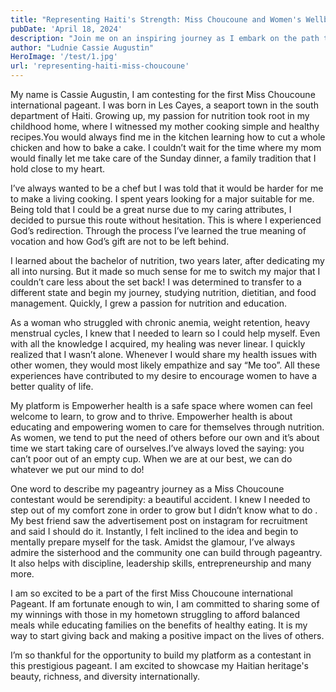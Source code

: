 ```yaml
---
title: "Representing Haiti's Strength: Miss Choucoune and Women's Wellbeing"
pubDate: 'April 18, 2024'
description: "Join me on an inspiring journey as I embark on the path to the Miss Choucoune International pageant, a symbol of hope and resilience that shines a light on the rich cultural tapestry and indomitable spirit of Haiti. This pageant is more than just a contest; it is a platform for empowerment, a celebration of beauty, grace, and the unyielding strength that defines the Haitian people."
author: "Ludnie Cassie Augustin"
HeroImage: '/test/1.jpg'
url: 'representing-haiti-miss-choucoune'
---
```


My name is Cassie Augustin, I am contesting for the first Miss Choucoune international pageant. I was born in Les Cayes, a seaport town in the south department of Haiti. Growing up, my passion for nutrition took root in my childhood home, where I witnessed my mother cooking simple and healthy recipes.You would always find me in the kitchen learning how to cut a whole chicken and how to bake a cake. I couldn’t wait for the time where my mom would finally let me take care of the Sunday dinner, a family tradition that I hold close to my heart.

I’ve always wanted to be a chef but I was told that it would be harder for me to make a living cooking. I spent years looking for a major suitable for me. Being told that I could be a great nurse due to my caring attributes, I decided to pursue this route without hesitation. This is where I experienced God’s redirection. Through the process I’ve learned the true meaning of vocation and how God’s gift are not to be left behind. 

I learned about the bachelor of nutrition, two years later, after dedicating my all into nursing. But it made so much sense for me to switch my major that I couldn’t care less about the set back! I was determined to transfer to a different state and begin my journey, studying nutrition, dietitian, and food management. 
Quickly, I grew a passion for nutrition and education. 

As a woman who struggled with chronic anemia, weight retention, heavy menstrual cycles, I knew that I needed to learn so I could help myself. Even with all the knowledge I acquired, my healing was never linear. I quickly realized that I wasn’t alone. Whenever I would share my health issues with other women, they would most likely empathize and say “Me too”. All these experiences have contributed to my desire to encourage women to have a better quality of life.

My platform is Empowerher health is  a safe space where women can feel welcome to learn, to grow and to thrive. Empowerher health is about educating and empowering women to care for themselves through nutrition. As women, we tend to put the need of others before our own and it’s about time we start taking care of ourselves.I’ve always loved the saying: you can’t poor out of an empty cup. When we are at our best, we can do whatever we put our mind to do! 

One word to describe my pageantry journey as a Miss Choucoune contestant would be serendipity: a beautiful accident. I knew I needed to step out of my comfort zone in order to grow but I didn’t know what to do . My best friend saw the advertisement post on instagram for recruitment and said I should do it. Instantly, I felt inclined to the idea and begin to mentally prepare myself for the task. Amidst the glamour, I’ve always admire the sisterhood and the community one can build through pageantry. It also helps with discipline, leadership skills, entrepreneurship and many more.

I am so excited to be a part of the first Miss Choucoune international Pageant. If am fortunate enough to win, I am committed to sharing some of my winnings with those in my hometown struggling to afford balanced meals while educating families on the benefits of healthy eating. It is my way to start giving back and making a positive impact on the lives of others.

I’m so thankful for the opportunity to build my platform as a contestant in this prestigious pageant. I am excited to showcase my Haitian heritage's beauty, richness, and diversity internationally.
